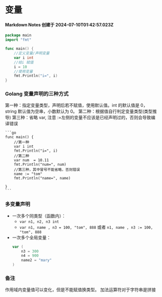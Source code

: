 # 变量

#### Markdown Notes 创建于 2024-07-10T01:42:57.023Z

```go
package main
import "fmt"

func main() {
	//定义变量/声明变量
	var i int
	//给i 赋值
	i = 10
	//使用变量
	fmt.Println("i=", i)
}
```

### Golang 变量声明的三种方式

第一种：指定变量类型，声明后若不赋值，使用默认值。int 的默认值是 0，string 默认值为空串，小数默认为 0。
第二种：根据值自行判定变量类型(类型推导)
第三种：省略 var, 注意 :=左侧的变量不应该是已经声明过的，否则会导致编译错误

    ```go
    func main() {
        //第一种
        var i int
        fmt.Println("i=", i)
        //第二种
        var num  = 10.11
        fmt.Println("num=", num)
        //第三种，其中冒号不能省略，否则错误
        name := "tom"
        fmt.Println("name=", name)

    }
    ```

### 多变量声明
- 一次多个同类型（函数内）：
  - `var n1, n2, n3 int`
  - `var n1, name , n3 = 100, "tom", 888`  或者 `n1, name , n3 := 100, "tom", 888`
- 一次多个全局变量：
    ```go
    var (
        n3 = 300
        n4 = 900
        name2 = "mary"
    )
    ```

### 备注
作用域内变量值可以变化，但是不能赋值换类型。
加法运算符对于字符串是拼接
